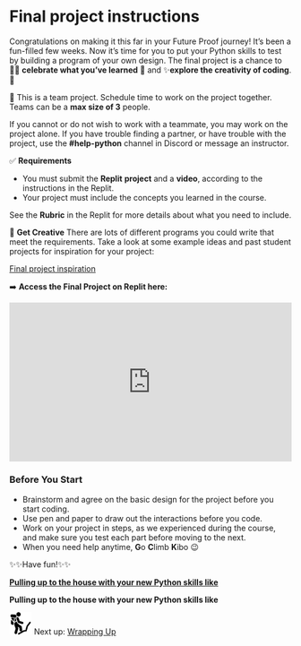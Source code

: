 # Final project instructions

Congratulations on making it this far in your Future Proof journey! It’s been a fun-filled few weeks. Now it’s time for you to put your Python skills to test by building a program of your own design. The final project is a chance to  🙌🏿 **celebrate what you’ve learned** **🎉**  and ✨**explore the creativity of coding**.🎨

<aside>


👥 This is a team project. Schedule time to work on the project together. Teams can be a **max size of 3** people. 

If you cannot or do not wish to work with a teammate, you may work on the project alone. If you have trouble finding a partner, or have trouble with the project, use the **#help-python** channel in Discord or message an instructor.

</aside>

<aside>


✅ **Requirements**

- You must submit the **Replit** **project**  and a **video**, according to the instructions in the Replit.
- Your project must include the concepts you learned in the course.

See the **Rubric** in the Replit for more details about what you need to include.

</aside>

<aside>


💭 **Get Creative**
There are lots of different programs you could write that meet the requirements. Take a look at some example ideas and past student projects for inspiration for your project:

[Final project inspiration](/future-proof-with-python-feb-2022/final-project-and-wrap-up/final-project-instructions/final-project-inspiration.md)

</aside>

<aside>


➡️ **Access the Final Project on Replit here:** <div style="position: relative; padding-bottom: 56.25%; height: 0;"><iframe src="https://replit.com/team/fpwp-feb2022/Final-Project" frameborder="0" webkitallowfullscreen mozallowfullscreen allowfullscreen style="position: absolute; top: 0; left: 0; width: 100%; height: 100%;"></iframe></div>

</aside>

### Before You Start

- Brainstorm and agree on the basic design for the project before you start coding.
- Use pen and paper to draw out the interactions before you code.
- Work on your project in steps, as we experienced during the course, and make sure you test each part before moving to the next.
- When you need help anytime, **G**o **C**limb **K**ibo 😉

✨✨Have fun!✨✨

[**Pulling up to the house with your new Python skills like**](https://lh6.googleusercontent.com/J0FhTe0Xnp5ka0qbMJ93Yb0TDjU5vTOJ7ZYzblQVx6uBq5pP5fHFp9F_vU9cfRPThOClsDxGpyK_N_yg-GVqqLppHMbsf95BL150j9ziFgGZ3EIL_cPROirt4XTHJIMsMCXkiG0R=s1600)

**Pulling up to the house with your new Python skills like**

<aside>


<img src="../man-in-hike.png" alt="../man-in-hike.png" width="40px" /> Next up: [Wrapping Up](/future-proof-with-python-feb-2022/final-project-and-wrap-up/wrapping-up-final-steps-for-fpwp4.md)

</aside>